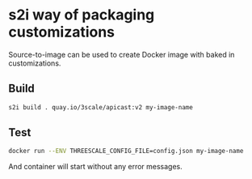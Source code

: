 # s2i way of packaging customizations

Source-to-image can be used to create Docker image with baked in customizations.

## Build

```sh
s2i build . quay.io/3scale/apicast:v2 my-image-name
```

## Test

```sh
docker run --ENV THREESCALE_CONFIG_FILE=config.json my-image-name
```

And container will start without any error messages.